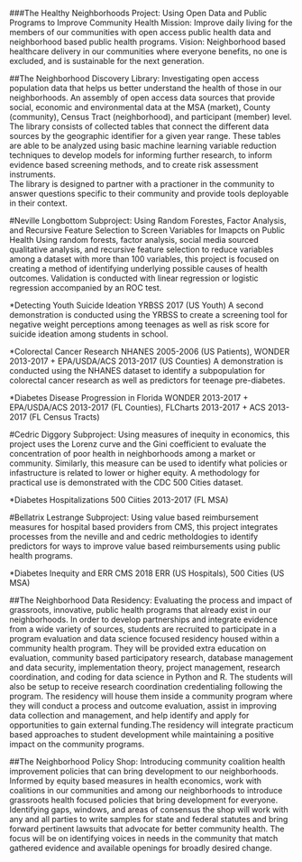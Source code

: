 ###The Healthy Neighborhoods Project: Using Open Data and Public Programs to Improve Community Health
Mission: Improve daily living for the members of our communities with open access public health data and neighborhood based public health programs. 
Vision: Neighborhood based healthcare delivery in our communities where everyone benefits, no one is excluded, and is sustainable for the next generation. 

##The Neighborhood Discovery Library: Investigating open access population data that helps us better understand the health of those in our neighborhoods.
An assembly of open access data sources that provide social, economic and environmental data at the MSA (market), County (community), Census Tract (neighborhood), and participant (member) level. 
The library consists of collected tables that connect the different data sources by the geographic identifier for a given year range. These tables are able to be analyzed using basic machine learning variable reduction techniques to develop models for informing further research, to inform evidence based screening methods, and to create risk assessment instruments.  
The library is designed to partner with a practioner in the community to answer questions specific to their community and provide tools deployable in their context. 

#Neville Longbottom Subproject: Using Random Forestes, Factor Analysis, and Recursive Feature Selection to Screen Variables for Imapcts on Public Health
Using random forests, factor analysis, social media sourced qualitative analysis, and recursive feature selection to reduce variables among a dataset with more than 100 variables, this project is focused on creating a method of identifying underlying possible causes of health outcomes. Validation is conducted with linear regression or logistic regression accompanied by an ROC test.

*Detecting Youth Suicide Ideation
YRBSS 2017 (US Youth)
A second demonstration is conducted using the YRBSS to create a screening tool for negative weight perceptions among teenages as well as risk score for suicide ideation among students in school.

*Colorectal Cancer Research
NHANES 2005-2006 (US Patients), WONDER 2013-2017 + EPA/USDA/ACS 2013-2017 (US Counties)
A demonstration is conducted using the NHANES dataset to identify a subpopulation for colorectal cancer research as well as predictors for teenage pre-diabetes. 

*Diabetes Disease Progression in Florida
WONDER 2013-2017 + EPA/USDA/ACS 2013-2017 (FL Counties), FLCharts 2013-2017 + ACS 2013-2017 (FL Census Tracts)

#Cedric Diggory Subproject: 
Using measures of inequity in economics, this project uses the Lorenz curve and the Gini coefficient to evaluate the concentration of poor health in neighborhoods among a market or community. Similarly, this measure can be used to identify what policies or infastructure is related to lower or higher equity. A methodology for practical use is demonstrated with the CDC 500 Cities dataset.

*Diabetes Hospitalizations
500 Ciities 2013-2017 (FL MSA)

#Bellatrix Lestrange Subproject: 
Using value based reimbursement measures for hospital based providers from CMS, this project integrates processes from the neville and and cedric metholdogies to identify predictors for ways to improve value based reimbursements using public health programs.

*Diabetes Inequity and ERR 
CMS 2018 ERR (US Hospitals), 500 Cities (US MSA) 

##The Neighborhood Data Residency: Evaluating the process and impact of grassroots, innovative, public health programs that already exist in our neighborhoods.
In order to develop partnerships and integrate evidence from a wide variety of sources, students are recruited to participate in a program evaluation and data science focused residency housed within a community health program. They will be provided extra education on evaluation, community based participatory research, database management and data security, implementation theory, project management, research coordination, and coding for data science in Python and R. The students will also be setup to receive research coordination credentialing following the program. 
The residency will house them inside a community program where they will conduct a process and outcome evaluation, assist in improving data collection and management, and help identify and apply for opportunities to gain external funding.The residency will integrate practicum based approaches to student development while maintaining a positive impact on the community programs. 

##The Neighborhood Policy Shop: Introducing community coalition health improvement policies that can bring development to our neighborhoods. 
Informed by equity based measures in health economics, work with coalitions in our communities and among our neighborhoods to introduce grassroots health focused policies that bring development for everyone. 
Identifying gaps, windows, and areas of consensus the shop will work with any and all parties to write samples for state and federal statutes and bring forward pertinent lawsuits that advocate for better community health. The focus will be on identifying voices in needs in the community that match gathered evidence and available openings for broadly desired change. 
